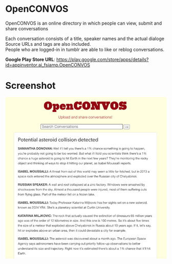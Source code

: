 # OpenCONVOS

OpenCONVOS is an online directory in which people can view, submit and share conversations<br>

Each conversation consists of a title, speaker names and the actual dialoge<br>
Source URLs and tags are also included.<br>
People who are logged-in in tumblr are able to like or reblog conversations.

<b>Google Play Store URL</b>: https://play.google.com/store/apps/details?id=appinventor.ai_fsiamp.OpenCONVOS<br>

# Screenshot

![alt tag](https://raw.githubusercontent.com/tsiampos/openconvos/main/screenshot.png)
